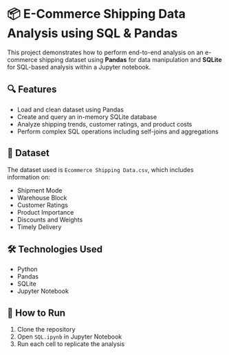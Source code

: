 # 📦 E-Commerce Shipping Data Analysis using SQL & Pandas

This project demonstrates how to perform end-to-end analysis on an e-commerce shipping dataset using **Pandas** for data manipulation and **SQLite** for SQL-based analysis within a Jupyter notebook.

## 🔍 Features

- Load and clean dataset using Pandas
- Create and query an in-memory SQLite database
- Analyze shipping trends, customer ratings, and product costs
- Perform complex SQL operations including self-joins and aggregations

## 📁 Dataset

The dataset used is `Ecommerce Shipping Data.csv`, which includes information on:
- Shipment Mode
- Warehouse Block
- Customer Ratings
- Product Importance
- Discounts and Weights
- Timely Delivery

## 🛠️ Technologies Used

- Python
- Pandas
- SQLite
- Jupyter Notebook

## 🚀 How to Run

1. Clone the repository
2. Open `SQL.ipynb` in Jupyter Notebook
3. Run each cell to replicate the analysis
